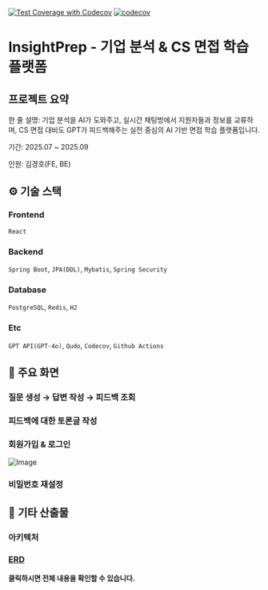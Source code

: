 [![Test Coverage with Codecov](https://github.com/sgn07124/InsightPrep/actions/workflows/test-coverage.yml/badge.svg)](https://github.com/sgn07124/InsightPrep/actions/workflows/test-coverage.yml)
[![codecov](https://codecov.io/gh/sgn07124/InsightPrep/graph/badge.svg?token=LYPPH3GG0I)](https://codecov.io/gh/sgn07124/InsightPrep)

# InsightPrep - 기업 분석 & CS 면접 학습 플랫폼

## 프로젝트 요약

한 줄 설명: 기업 분석을 AI가 도와주고, 실시간 채팅방에서 지원자들과 정보를 교류하며, CS 면접 대비도 GPT가 피드백해주는 실전 중심의 AI 기반 면접 학습 플랫폼입니다.

기간: 2025.07 ~ 2025.09

인원: 김경호(FE, BE)

## ⚙ 기술 스택

### Frontend
`React`

### Backend
`Spring Boot`, `JPA(DDL)`, `Mybatis`, `Spring Security`

### Database
`PostgreSQL`, `Redis`, `H2`

### Etc
`GPT API(GPT-4o)`, `Qudo`, `Codecov`, `Github Actions`

## 🎥 주요 화면

### 질문 생성 → 답변 작성 → 피드백 조회


### 피드백에 대한 토론글 작성


### 회원가입 & 로그인
![Image](https://github.com/user-attachments/assets/3521c486-566a-4bbf-8d07-fce62dc2addb)

### 비밀번호 재설정

## 📕 기타 산출물

### 아키텍처



### [ERD]()
**클릭하시면 전체 내용을 확인할 수 있습니다.**


